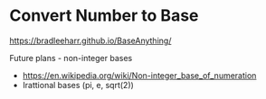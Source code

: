 # Convert Number to Base

https://bradleeharr.github.io/BaseAnything/


Future plans - non-integer bases
* https://en.wikipedia.org/wiki/Non-integer_base_of_numeration
* Irattional bases (pi, e, sqrt(2)) 

